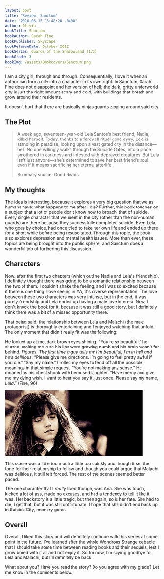 ```yaml
---
layout: post
title: "Review: Sanctum"
date: "2016-06-15 13:48:20 -0400"
author: Olivia
bookTitle: Sanctum
bookAuthor: Sarah Fine
bookPublisher: Skyscape
bookReleaseDate: October 2012
bookSeries: Guards of the Shadowland (1/3)
bookGrade: 3
bookImg: /assets/Bookcovers/Sanctum.png
---
```


I am a city girl, through and through. Consequentially, I love it when an author can turn a city into a character in its own right. In Sanctum, Sarah Fine does not disappoint and her version of hell; the dark, gritty underworld city is just the right amount scary and cold, with buildings that breath and grow around their residents.

It doesn’t hurt that there are basically ninjas guards zipping around said city.
<!--more-->

## The Plot

>A week ago, seventeen-year-old Lela Santos’s best friend, Nadia, killed herself. Today, thanks to a farewell ritual gone awry, Lela is standing in paradise, looking upon a vast gated city in the distance—hell. No one willingly walks through the Suicide Gates, into a place smothered in darkness and infested with depraved creatures. But Lela isn’t just anyone—she’s determined to save her best friend’s soul, even if it means sacrificing her eternal afterlife.
>
> Summary source: Good Reads

## My thoughts

The idea is interesting, because it explores a very big question that we as humans have: what happens to me after I die? Further, this book touches on a subject that a lot of people don’t know how to broach: that of suicide. Every single character that we meet in the city (other than the non-human guards) are there because they successfully completed suicide. Even Lela, who goes by choice, had once tried to take her own life and ended up there for a short while before being resuscitated. Through this topic, the book also explores depression and mental health issues. More than ever, these topics are being brought into the public sphere, and Sanctum does a wonderful job of furthering this discussion.

## Characters
Now, after the first two chapters (which outline Nadia and Lela's friendship), I definitely thought there was going to be a romantic relationship between the two of them. I couldn't shake the feeling, and I was so excited because if there is one thing I love seeing in YA, it's diverse representation. The love between these two characters was very intense, but in the end, it was purely friendship and Lela ended up having a male love interest. Now, I don't knock the book for it, because it was still a good story, but I definitely think there was a bit of a missed opportunity there.

That being said, the relationship between Lela and Malachi (the male protagonist) is thoroughly entertaining and I enjoyed watching that unfold. The only moment that didn't really fit was the following:

<span class="spoiler">He looked up at me, dark brown eyes shining. “You’re so beautiful,” he slurred, making me sure his lips were growing numb and his brain wasn’t far behind.
*Figures. The first time a guy tells me I’m beautiful, I’m in hell and he’s delirious.*
“Please give me directions. I’m going to feel pretty awful if you die.”
“Say my name.” I rolled my eyes to fend off all the possible meanings in that simple request.
“You’re not making any sense.” He moaned as his chest shook with bemused laughter.
“Have mercy and give me my dying wish. I want to hear you say it, just once. Please say my name, *Lela*.” (Fine, 96)</span>

<p align="center">

<img src="\assets\gifs\wideeyes.gif" alt="Whaaat"></p>


This scene was a little too much a little too quickly and though it set the tone for their relationship to follow and though you could argue that Malachi was delirious, it still felt forced. The rest of the scenes seemed better paced.

The one character that I *really* liked though, was Ana. She was tough, kicked a lot of ass, made no excuses, and had a tendency to tell it like it was. Her backstory is a little tragic, but then again, <span class="spoiler"> so is her fate. She had to die, I get that, but it was still unfortunate. I hope that she didn’t end back up in Suicide City, memory gone</span>.

## Overall
Overall, I liked this story and will definitely continue with this series at some point in the future. I’ve learned after the whole Wondrous Strange debacle that I should take some time between reading books and their sequels, lest I grow bored with it all and not enjoy it. So for now, I’m saying goodbye to Lela and Malachi, but I'll definitely be back.

What about you? Have you read the story? Do you agree with my grade? Let me know in the comments below.
